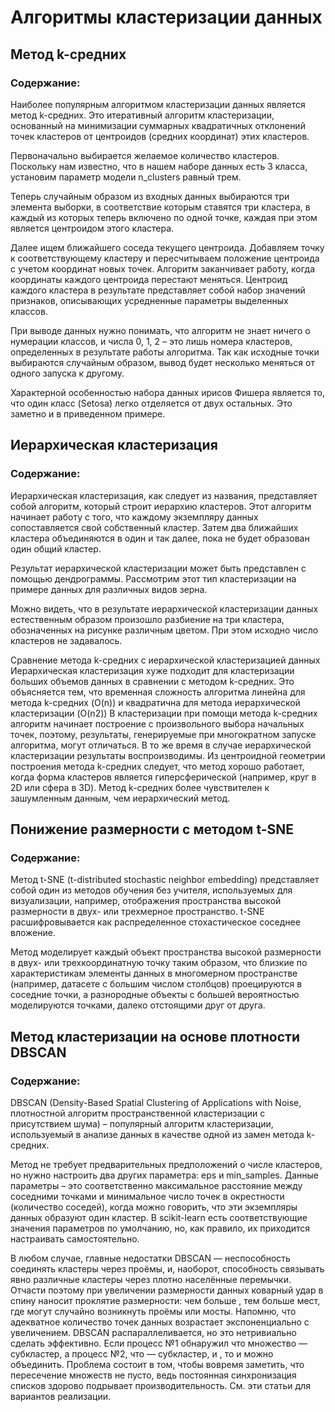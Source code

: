 # Алгоритмы кластеризации данных

## Метод k-средних
### Содержание:

Наиболее популярным алгоритмом кластеризации данных является метод k-средних. Это итеративный алгоритм кластеризации, основанный на минимизации суммарных квадратичных отклонений точек кластеров от центроидов (средних координат) этих кластеров.

Первоначально выбирается желаемое количество кластеров. Поскольку нам известно, что в нашем наборе данных есть 3 класса, установим параметр модели n_clusters равный трем.

Теперь случайным образом из входных данных выбираются три элемента выборки, в соответствие которым ставятся три кластера, в каждый из которых теперь включено по одной точке, каждая при этом является центроидом этого кластера.

Далее ищем ближайшего соседа текущего центроида. Добавляем точку к соответствующему кластеру и пересчитываем положение центроида с учетом координат новых точек.  Алгоритм заканчивает работу, когда координаты каждого центроида перестают меняться. Центроид каждого кластера в результате представляет собой набор значений признаков, описывающих усредненные параметры выделенных классов.

При выводе данных нужно понимать, что алгоритм не знает ничего о нумерации классов, и числа 0, 1, 2 – это лишь номера кластеров, определенных в результате работы алгоритма. Так как исходные точки выбираются случайным образом, вывод будет несколько меняться от одного запуска к другому.

Характерной особенностью набора данных ирисов Фишера является то, что один класс (Setosa) легко отделяется от двух остальных. Это заметно и в приведенном примере.

## Иерархическая кластеризация
### Содержание:

Иерархическая кластеризация, как следует из названия, представляет собой алгоритм, который строит иерархию кластеров. Этот алгоритм начинает работу с того, что каждому экземпляру данных сопоставляется свой собственный кластер. Затем два ближайших кластера объединяются в один и так далее, пока не будет образован один общий кластер.

Результат иерархической кластеризации может быть представлен с помощью дендрограммы. Рассмотрим этот тип кластеризации на примере данных для различных видов зерна.

Можно видеть, что в результате иерархической кластеризации данных естественным образом произошло разбиение на три кластера, обозначенных на рисунке различным цветом. При этом исходно число кластеров не задавалось.

Сравнение метода k-средних с иерархической кластеризацией данных
Иерархическая кластеризация хуже подходит для кластеризации больших объемов данных в сравнении с методом k-средних. Это объясняется тем, что временная сложность алгоритма линейна для метода k-средних (O(n)) и квадратична для метода иерархической кластеризации (O(n2))
В кластеризации при помощи метода k-средних алгоритм начинает построение с произвольного выбора начальных точек, поэтому, результаты, генерируемые при многократном запуске алгоритма, могут отличаться. В то же время в случае иерархической кластеризации результаты воспроизводимы.
Из центроидной геометрии построения метода k-средних следует, что метод хорошо работает, когда форма кластеров является гиперсферической (например, круг в 2D или сфера в 3D).
Метод k-средних более чувствителен к зашумленным данным, чем иерархический метод.

## Понижение размерности с методом t-SNE
### Содержание:
Метод t-SNE (t-distributed stochastic neighbor embedding) представляет собой один из методов обучения без учителя, используемых для визуализации, например, отображения пространства высокой размерности в двух- или трехмерное пространство. t-SNE расшифровывается как распределенное стохастическое соседнее вложение.

Метод моделирует каждый объект пространства высокой размерности в двух- или трехкоординатную точку таким образом, что близкие по характеристикам элементы данных в многомерном пространстве (например, датасете с большим числом столбцов) проецируются в соседние точки, а разнородные объекты с большей вероятностью моделируются точками, далеко отстоящими друг от друга. 

## Метод кластеризации на основе плотности DBSCAN
### Содержание:


DBSCAN (Density-Based Spatial Clustering of Applications with Noise, плотностной алгоритм пространственной кластеризации с присутствием шума) – популярный алгоритм кластеризации, используемый в анализе данных в качестве одной из замен метода k-средних.

Метод не требует предварительных предположений о числе кластеров, но нужно настроить два других параметра: eps и min_samples. Данные параметры – это соответственно максимальное расстояние между соседними точками и минимальное число точек в окрестности (количество соседей), когда можно говорить, что эти экземпляры данных образуют один кластер. В scikit-learn есть соответствующие значения параметров по умолчанию, но, как правило, их приходится настраивать самостоятельно.

В любом случае, главные недостатки DBSCAN — неспособность соединять кластеры через проёмы, и, наоборот, способность связывать явно различные кластеры через плотно населённые перемычки. Отчасти поэтому при увеличении размерности данных  коварный удар в спину наносит проклятие размерности: чем больше , тем больше мест, где могут случайно возникнуть проёмы или мосты. Напомню, что адекватное количество точек данных  возрастает экспоненциально с увеличением.
DBSCAN распараллеливается, но это нетривиально сделать эффективно. Если процесс №1 обнаружил что множество  — субкластер, а процесс №2, что  — субкластер, и , то  и  можно объединить. Проблема состоит в том, чтобы вовремя заметить, что пересечение множеств не пусто, ведь постоянная синхронизация списков здорово подрывает производительность. См. эти статьи для вариантов реализации.